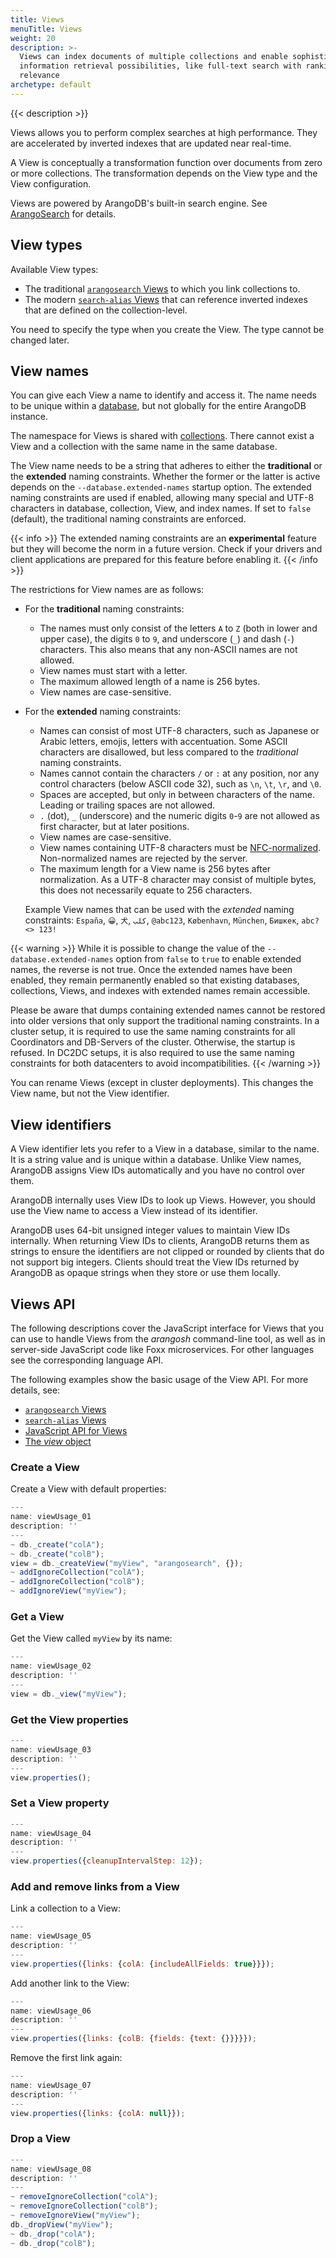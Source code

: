 ```yaml
---
title: Views
menuTitle: Views
weight: 20
description: >-
  Views can index documents of multiple collections and enable sophisticated
  information retrieval possibilities, like full-text search with ranking by
  relevance
archetype: default
---
```

{{< description >}}

Views allows you to perform complex searches at high performance. They are
accelerated by inverted indexes that are updated near real-time.

A View is conceptually a transformation function over documents from zero or
more collections. The transformation depends on the View type and the View
configuration.

Views are powered by ArangoDB's built-in search engine.
See [ArangoSearch](../../index-and-search/arangosearch/_index.md) for details.

## View types

Available View types:

- The traditional [`arangosearch` Views](../../index-and-search/arangosearch/arangosearch-views-reference.md) to which
  you link collections to.
- The modern [`search-alias` Views](../../index-and-search/arangosearch/search-alias-views-reference.md)
  that can reference inverted indexes that are defined on the collection-level.

You need to specify the type when you create the View.
The type cannot be changed later.

## View names

You can give each View a name to identify and access it. The name needs to
be unique within a [database](databases.md), but not globally
for the entire ArangoDB instance.

The namespace for Views is shared with [collections](collections.md).
There cannot exist a View and a collection with the same name in the same database.

The View name needs to be a string that adheres to either the **traditional**
or the **extended** naming constraints. Whether the former or the latter is
active depends on the `--database.extended-names` startup option.
The extended naming constraints are used if enabled, allowing many special and
UTF-8 characters in database, collection, View, and index names. If set to
`false` (default), the traditional naming constraints are enforced.

{{< info >}}
The extended naming constraints are an **experimental** feature but they will
become the norm in a future version. Check if your drivers and client applications
are prepared for this feature before enabling it.
{{< /info >}}

The restrictions for View names are as follows:

- For the **traditional** naming constraints:
  - The names must only consist of the letters `A` to `Z` (both in lower 
    and upper case), the digits `0` to `9`, and underscore (`_`) and dash   (`-`)
    characters. This also means that any non-ASCII names are not allowed.
  - View names must start with a letter.
  - The maximum allowed length of a name is 256 bytes.
  - View names are case-sensitive.

- For the **extended** naming constraints:
  - Names can consist of most UTF-8 characters, such as Japanese or Arabic
    letters, emojis, letters with accentuation. Some ASCII characters are
    disallowed, but less compared to the  _traditional_ naming constraints.
  - Names cannot contain the characters `/` or `:` at any position, nor any
    control characters (below ASCII code 32), such as `\n`, `\t`, `\r`, and `\0`.
  - Spaces are accepted, but only in between characters of the name. Leading
    or trailing spaces are not allowed.
  - `.` (dot), `_` (underscore) and the numeric digits `0`-`9` are not allowed
    as first character, but at later positions.
  - View names are case-sensitive.
  - View names containing UTF-8 characters must be 
    [NFC-normalized](https://en.wikipedia.org/wiki/Unicode_equivalence#Normal_forms).
    Non-normalized names are rejected by the server.
  - The maximum length for a View name is 256 bytes after normalization. 
    As a UTF-8 character may consist of multiple bytes, this does not necessarily 
    equate to 256 characters.

  Example View names that can be used with the _extended_ naming constraints:
  `España`, `😀`, `犬`, `كلب`, `@abc123`, `København`, `München`, `Бишкек`, `abc? <> 123!`

{{< warning >}}
While it is possible to change the value of the
`--database.extended-names` option from `false` to `true` to enable
extended names, the reverse is not true. Once the extended names have been
enabled, they remain permanently enabled so that existing databases,
collections, Views, and indexes with extended names remain accessible.

Please be aware that dumps containing extended names cannot be restored
into older versions that only support the traditional naming constraints. In a
cluster setup, it is required to use the same naming constraints for all
Coordinators and DB-Servers of the cluster. Otherwise, the startup is
refused. In DC2DC setups, it is also required to use the same naming constraints
for both datacenters to avoid incompatibilities.
{{< /warning >}}

You can rename Views (except in cluster deployments). This changes the
View name, but not the View identifier.

## View identifiers

A View identifier lets you refer to a View in a database, similar to
the name. It is a string value and is unique within a database. Unlike
View names, ArangoDB assigns View IDs automatically and you have no
control over them.

ArangoDB internally uses View IDs to look up Views. However, you
should use the View name to access a View instead of its identifier.

ArangoDB uses 64-bit unsigned integer values to maintain View IDs
internally. When returning View IDs to clients, ArangoDB returns them as
strings to ensure the identifiers are not clipped or rounded by clients that do
not support big integers. Clients should treat the View IDs returned by
ArangoDB as opaque strings when they store or use them locally.

## Views API

The following descriptions cover the JavaScript interface for Views that
you can use to handle Views from the _arangosh_ command-line tool, as
well as in server-side JavaScript code like Foxx microservices.
For other languages see the corresponding language API.

The following examples show the basic usage of the View API.
For more details, see:

- [`arangosearch` Views](../../index-and-search/arangosearch/arangosearch-views-reference.md)
- [`search-alias` Views](../../index-and-search/arangosearch/search-alias-views-reference.md)
- [JavaScript API for Views](../../develop/javascript-api/@arangodb/db-object.md#views)
- [The _view_ object](../../develop/javascript-api/@arangodb/view-object.md)

### Create a View

Create a View with default properties:

```js
---
name: viewUsage_01
description: ''
---
~ db._create("colA");
~ db._create("colB");
view = db._createView("myView", "arangosearch", {});
~ addIgnoreCollection("colA");
~ addIgnoreCollection("colB");
~ addIgnoreView("myView");
```

### Get a View

Get the View called `myView` by its name:

```js
---
name: viewUsage_02
description: ''
---
view = db._view("myView");
```

### Get the View properties

```js
---
name: viewUsage_03
description: ''
---
view.properties();
```

### Set a View property

```js
---
name: viewUsage_04
description: ''
---
view.properties({cleanupIntervalStep: 12});
```

### Add and remove links from a View

Link a collection to a View:

```js
---
name: viewUsage_05
description: ''
---
view.properties({links: {colA: {includeAllFields: true}}});
```

Add another link to the View:

```js
---
name: viewUsage_06
description: ''
---
view.properties({links: {colB: {fields: {text: {}}}}});
```

Remove the first link again:

```js
---
name: viewUsage_07
description: ''
---
view.properties({links: {colA: null}});
```

### Drop a View

```js
---
name: viewUsage_08
description: ''
---
~ removeIgnoreCollection("colA");
~ removeIgnoreCollection("colB");
~ removeIgnoreView("myView");
db._dropView("myView");
~ db._drop("colA");
~ db._drop("colB");
```
